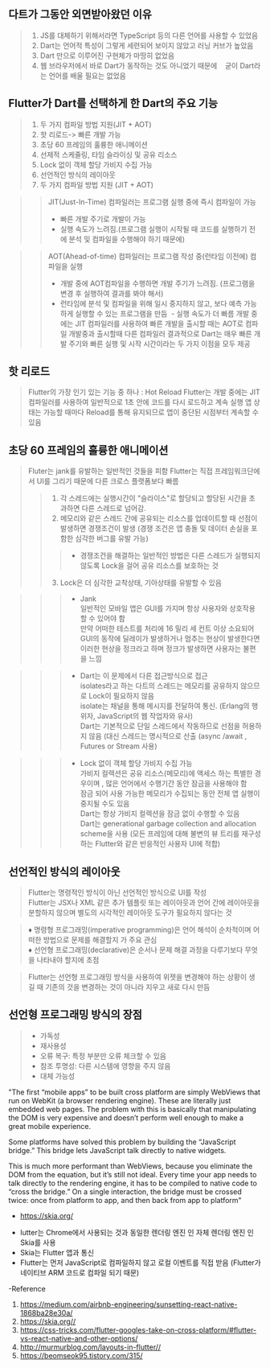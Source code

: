 다트가 그동안 외면받아왔던 이유
-----------------------------
>1) JS를 대체하기 위해서라면 TypeScript 등의 다른 언어를 사용할 수 있었음
>2) Dart는 언어적 특성이 그렇게 세련되어 보이지 않았고 러닝 커브가 높았음
>3) Dart 만으로 이루어진 구현체가 마땅히 없었음
>4) 웹 브라우저에서 바로 Dart가 동작하는 것도 아니었기 때문에    굳이 Dart라는 언어를 배울 필요는 없었음

Flutter가 Dart를 선택하게 한 Dart의 주요 기능
-----------------------------
>1) 두 가지 컴파일 방법 지원(JIT + AOT)
>2) 핫 리로드-> 빠른 개발 가능
>3) 초당 60 프레임의 훌륭한 애니메이션
>4) 선제적 스케줄링, 타임 슬라이싱 및 공유 리소스
>5) Lock 없이 객체 할당 가비지 수집 가능
>6) 선언적인 방식의 레이아웃
>7) 두 가지 컴파일 방법 지원 (JIT + AOT)

>  >JIT(Just-In-Time) 컴파일러는 프로그램 실행 중에 즉시 컴파일이 가능
>  >  - 빠른 개발 주기로 개발이 가능
>  >  - 실행 속도가 느려짐.(프로그램 실행이 시작될 때 코드를 실행하기 전에 분석 및 컴파일을 수행해야 하기 때문에)

>  >AOT(Ahead-of-time) 컴파일러는 프로그램 작성 중(런타임 이전에) 컴파일을 실행   
>  >  - 개발 중에 AOT컴파일을 수행하면 개발 주기가 느려짐. (프로그램을 변경 후 실행하여 결과를 봐야 해서)
>  >  - 런타임에 분석 및 컴파일을 위해 일시 ​​중지하지 않고, 보다 예측 가능하게 실행할 수 있는 프로그램을 만듬
>  >  - 실행 속도가 더 빠름
>  >  개발 중에는 JIT 컴파일러를 사용하여 빠른 개발을 출시할 때는 AOT로 컴파일
>  >  개발중과 출시할때 다른 컴파일러 결과적으로 Dart는 매우 빠른 개발 주기와 빠른 실행 및 시작 시간이라는 두 가지 이점을 모두 제공

핫 리로드
-------------
>Flutter의 가장 인기 있는 기능 중 하나 : Hot Reload
>Flutter는 개발 중에는 JIT 컴파일러를 사용하여 일반적으로 1초 안에 코드를 다시 로드하고 계속 실행
>앱 상태는 가능할 때마다 Reload를 통해 유지되므로 앱이 중단된 시점부터 계속할 수 있음

초당 60 프레임의 훌륭한 애니메이션
---------------------------
>Fluter는 jank를 유발하는 일반적인 것들을 피함
>Flutter는 직접 프레임워크단에서 UI를 그리기 때문에 다른 크로스 플랫폼보다 빠름
> >1) 각 스레드에는 실행시간이 "슬라이스"로 할당되고 할당된 시간을 초과하면 다른 스레드로 넘어감.
> >2) 메모리와 같은 스레드 간에 공유되는 리소스를 업데이트할 때 선점이 발생하면 경쟁조건이 발생 (경쟁 조건은 앱 충돌 및 데이터 손실을 포함한 심각한 버그를 유발 가능)
> > >   - 경쟁조건을 해결하는 일반적인 방법은 다른 스레드가 실행되지 않도록 Lock을 걸어 공유 리소스를 보호하는 것
> >3) Lock은 더 심각한 교착상태, 기아상태를 유발할 수 있음

> > >- Jank   
> > >일반적인 모바일 앱은 GUI를 가지며 항상 사용자와 상호작용할 수 있어야 함   
> > >만약 어떠한 테스트를 처리에 16 밀리 세 컨트 이상 소요되어 GUI의 동작에 딜레이가 발생하거나 멈추는 현상이 발생한다면 이러한 현상을 정크라고 하며 정크가 발생하면 사용자는 불편을 느낌   

> > >- Dart는 이 문제에서 다른 접근방식으로 접근    
> > >isolates라고 하는 다트의 스레드는 메모리를 공유하지 않으므로 Lock이 필요하지 않음   
> > >isolate는 채널을 통해 메시지를 전달하여 통신. (Erlang의 행위자, JavaScript의 웹 작업자와 유사)   
> > >Dart는 기본적으로 단일 스레드에서 작동하므로 선점을 허용하지 않음 (대신 스레드는 명시적으로 산출 (async /await , Futures or Stream 사용)   

> > >- Lock 없이 객체 할당 가비지 수집 가능   
> > >가비지 컬렉션은 공유 리소스(메모리)에 액세스 하는 특별한 경우이며 , 많은 언어에서 수행기간 동안 잠금을 사용해야 함   
> > >잠금 되어 사용 가능한 메모리가 수집되는 동안 전체 앱 실행이 중지될 수도 있음   
> > >Dart는 항상 가비지 컬렉션을 잠금 없이 수행할 수 있음   
> > >Dart는 generational garbage collection and allocation scheme을 사용 (모든 프레임에 대해 불변의 뷰 트리를 재구성하는 Flutter와 같은 반응적인 사용자 UI에 적합)

선언적인 방식의 레이아웃
-----------
>Flutter는 명령적인 방식이 아닌 선언적인 방식으로 UI를 작성   
>Flutter는 JSX나 XML 같은 추가 템플릿 또는 레이아웃과 언어 간에 레이아웃을 분할하지 않으며 별도의 시각적인 레이아웃 도구가 필요하지 않다는 것

>♦ 명령형 프로그래밍(imperative programming)은 언어 해석이 순차적이며 어떠한 방법으로 문제를 해결할지 가 주요 관심   
>♦ 선언형 프로그래밍(declarative)은 순서나 문제 해결 과정을 다루기보다 무엇을 나타내야 할지에 초점

>Flutter는 선언형 프로그래밍 방식을 사용하여 위젯을 변경해야 하는 상황이 생길 때 기존의 것을 변경하는 것이 아니라 지우고 새로 다시 만듬

선언형 프로그래밍 방식의 장점
--------------------
>- 가독성
>-  재사용성
>- 오류 복구: 특정 부분만 오류 체크할 수 있음
>- 참조 투명성: 다른 시스템에 영향을 주지 않음
>- 대체 가능성

"The first “mobile apps” to be built cross platform are simply WebViews that run on WebKit (a browser rendering engine). These are literally just embedded web pages. The problem with this is basically that manipulating the DOM is very expensive and doesn’t perform well enough to make a great mobile experience.

Some platforms have solved this problem by building the “JavaScript bridge.” This bridge lets JavaScript talk directly to native widgets.

This is much more performant than WebViews, because you eliminate the DOM from the equation, but it’s still not ideal. Every time your app needs to talk directly to the rendering engine, it has to be compiled to native code to “cross the bridge.” On a single interaction, the bridge must be crossed twice: once from platform to app, and then back from app to platform"

* https://skia.org/
 - lutter는 Chrome에서 사용되는 것과 동일한 렌더링 엔진 인 자체 렌더링 엔진 인 Skia를 사용
 - Skia는 Flutter 앱과 통신
 - Flutter는 먼저 JavaScript로 컴파일하지 않고 로컬 이벤트를 직접 받음 (Flutter가 네이티브 ARM 코드로 컴파일 되기 때문)


-Reference
1) <https://medium.com/airbnb-engineering/sunsetting-react-native-1868ba28e30a/>
2) <https://skia.org//>
3) <https://css-tricks.com/flutter-googles-take-on-cross-platform/#flutter-vs-react-native-and-other-options/>
4) <http://murmurblog.com/layouts-in-flutter//>
5) <https://beomseok95.tistory.com/315/>
